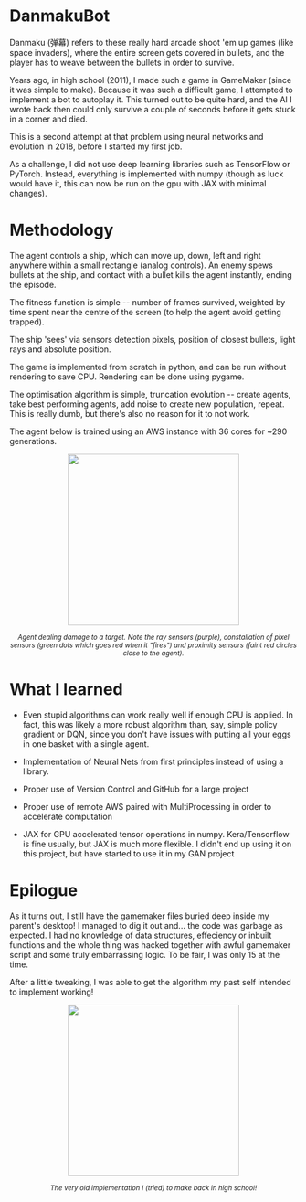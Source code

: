 # DanmakuBot

Danmaku (弹幕) refers to these really hard arcade shoot 'em up games (like space invaders), where the entire screen gets covered in bullets, and the player has to weave between the bullets in order to survive.

Years ago, in high school (2011), I made such a game in GameMaker (since it was simple to make). Because it was such a difficult game, I attempted to implement a bot to autoplay it. This turned out to be quite hard, and the AI I wrote back then could only survive a couple of seconds before it gets stuck in a corner and died.

This is a second attempt at that problem using neural networks and evolution in 2018, before I started my first job.

As a challenge, I did not use deep learning libraries such as TensorFlow or PyTorch. Instead, everything is implemented with numpy (though as luck would have it, this can now be run on the gpu with JAX with minimal changes).


# Methodology

The agent controls a ship, which can move up, down, left and right anywhere within a small rectangle (analog controls).  An enemy spews bullets at the ship, and contact with a bullet kills the agent instantly, ending the episode.

The fitness function is simple -- number of frames survived, weighted by time spent near the centre of the screen (to help the agent avoid getting trapped).

The ship 'sees' via sensors detection pixels, position of closest bullets, light rays and absolute position.

The game is implemented from scratch in python, and can be run without rendering to save CPU. Rendering can be done using pygame.

The optimisation algorithm is simple, truncation evolution -- create agents, take best performing agents, add noise to create new population, repeat. This is really dumb, but there's also no reason for it to not work.

The agent below is trained using an AWS instance with 36 cores for ~290 generations.

<p align="center">
  <img width="300" height="300" src="danmaku_290_with_enemy.gif">
</p>
<p align="center"><i> <sub>Agent dealing damage to a target. Note the ray sensors (purple), constallation of pixel sensors (green dots which goes red when it "fires") and proximity sensors (faint red circles close to the agent).</sub></i></p>


# What I learned

* Even stupid algorithms can work really well if enough CPU is applied. In fact, this was likely a more robust algorithm than, say, simple policy gradient or DQN, since you don't have issues with putting all your eggs in one basket with a single agent.

* Implementation of Neural Nets from first principles instead of using a library.

* Proper use of Version Control and GitHub for a large project

* Proper use of remote AWS paired with MultiProcessing in order to accelerate computation

* JAX for GPU accelerated tensor operations in numpy. Kera/Tensorflow is fine usually, but JAX is much more flexible. I didn't end up using it on this project, but have started to use it in my GAN project

# Epilogue

As it turns out, I still have the gamemaker files buried deep inside my parent's desktop! I managed to dig it out and... the code was garbage as expected. I had no knowledge of data structures, effeciency or inbuilt functions and the whole thing was hacked together with awful gamemaker script and some truly embarrassing logic. To be fair, I was only 15 at the time.

After a little tweaking, I was able to get the algorithm my past self intended to implement working!


<p align="center">
  <img width="300" height="300" src="danmaku_old.gif">
</p>


<p align="center"><i> <sub>The very old implementation I (tried) to make back in high school!</sub></i></p>



